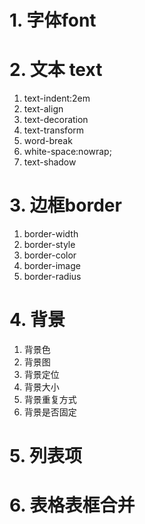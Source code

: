 # 1. 字体font
# 2. 文本 text
1. text-indent:2em
2. text-align
3. text-decoration
4. text-transform
5. word-break
6. white-space:nowrap;
7. text-shadow
# 3. 边框border
1. border-width
2. border-style
3. border-color
4. border-image 
5. border-radius
# 4. 背景
1. 背景色
2. 背景图
3. 背景定位
4. 背景大小
5. 背景重复方式
6. 背景是否固定
# 5. 列表项
# 6. 表格表框合并
